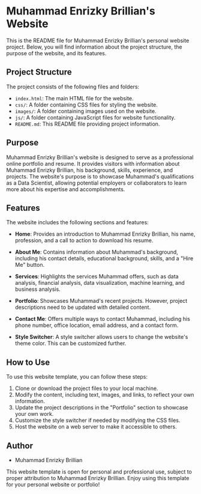 # Muhammad Enrizky Brillian's Website

This is the README file for Muhammad Enrizky Brillian's personal website project. Below, you will find information about the project structure, the purpose of the website, and its features.

## Project Structure
The project consists of the following files and folders:

- `index.html`: The main HTML file for the website.
- `css/`: A folder containing CSS files for styling the website.
- `images/`: A folder containing images used on the website.
- `js/`: A folder containing JavaScript files for website functionality.
- `README.md`: This README file providing project information.

## Purpose
Muhammad Enrizky Brillian's website is designed to serve as a professional online portfolio and resume. It provides visitors with information about Muhammad Enrizky Brillian, his background, skills, experience, and projects. The website's purpose is to showcase Muhammad's qualifications as a Data Scientist, allowing potential employers or collaborators to learn more about his expertise and accomplishments.

## Features
The website includes the following sections and features:

- **Home**: Provides an introduction to Muhammad Enrizky Brillian, his name, profession, and a call to action to download his resume.

- **About Me**: Contains information about Muhammad's background, including his contact details, educational background, skills, and a "Hire Me" button.

- **Services**: Highlights the services Muhammad offers, such as data analysis, financial analysis, data visualization, machine learning, and business analysis.

- **Portfolio**: Showcases Muhammad's recent projects. However, project descriptions need to be updated with detailed content.

- **Contact Me**: Offers multiple ways to contact Muhammad, including his phone number, office location, email address, and a contact form.

- **Style Switcher**: A style switcher allows users to change the website's theme color. This can be customized further.

## How to Use
To use this website template, you can follow these steps:

1. Clone or download the project files to your local machine.
2. Modify the content, including text, images, and links, to reflect your own information.
3. Update the project descriptions in the "Portfolio" section to showcase your own work.
4. Customize the style switcher if needed by modifying the CSS files.
5. Host the website on a web server to make it accessible to others.

## Author
- Muhammad Enrizky Brillian

This website template is open for personal and professional use, subject to proper attribution to Muhammad Enrizky Brillian. Enjoy using this template for your personal website or portfolio!
